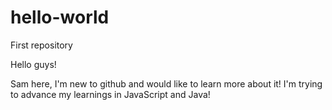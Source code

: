 # hello-world
First repository 



Hello guys!

Sam here, I'm new to github and would like to learn more about it!
I'm trying to advance my learnings in JavaScript and Java!

